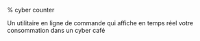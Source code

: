 % cyber counter 

Un utilitaire en ligne de commande qui affiche en temps réel votre consommation 
dans un cyber café
